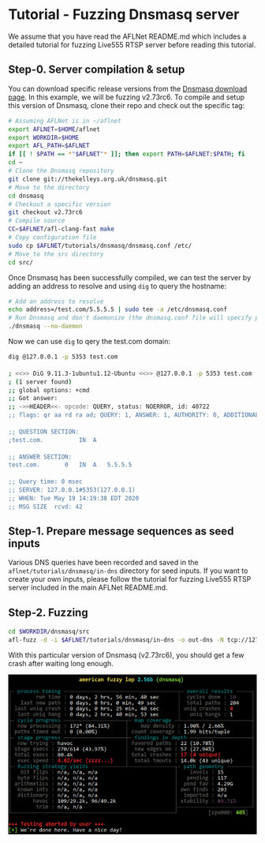 # Tutorial - Fuzzing Dnsmasq server

We assume that you have read the AFLNet README.md which includes a detailed tutorial for fuzzing Live555 RTSP server before reading this tutorial.

## Step-0. Server compilation & setup

You can download specific release versions from the [Dnsmasq download page](http://www.thekelleys.org.uk/dnsmasq/). In this example, we will be fuzzing v2.73rc6. To compile and setup this version of Dnsmasq, clone their repo and check out the specific tag:

```bash
# Assuming AFLNet is in ~/aflnet
export AFLNET=$HOME/aflnet
export WORKDIR=$HOME
export AFL_PATH=$AFLNET
if [[ ! $PATH == *"$AFLNET"* ]]; then export PATH=$AFLNET:$PATH; fi
cd ~
# Clone the Dnsmasq repository
git clone git://thekelleys.org.uk/dnsmasq.git
# Move to the directory
cd dnsmasq
# Checkout a specific version
git checkout v2.73rc6
# Compile source
CC=$AFLNET/afl-clang-fast make
# Copy configuration file
sudo cp $AFLNET/tutorials/dnsmasq/dnsmasq.conf /etc/
# Move to the src directory
cd src/
```

Once Dnsmasq has been successfully compiled, we can test the server by adding an address to resolve and using `dig` to query the hostname:
```bash
# Add an address to resolve
echo address=/test.com/5.5.5.5 | sudo tee -a /etc/dnsmasq.conf
# Run Dnsmasq and don't daemonize (the dnsmasq.conf file will specify port 5353)
./dnsmasq --no-daemon
```

Now we can use `dig` to qery the test.com domain:
```bash
dig @127.0.0.1 -p 5353 test.com

; <<>> DiG 9.11.3-1ubuntu1.12-Ubuntu <<>> @127.0.0.1 -p 5353 test.com
; (1 server found)
;; global options: +cmd
;; Got answer:
;; ->>HEADER<<- opcode: QUERY, status: NOERROR, id: 40722
;; flags: qr aa rd ra ad; QUERY: 1, ANSWER: 1, AUTHORITY: 0, ADDITIONAL: 0

;; QUESTION SECTION:
;test.com.			IN	A

;; ANSWER SECTION:
test.com.		0	IN	A	5.5.5.5

;; Query time: 0 msec
;; SERVER: 127.0.0.1#5353(127.0.0.1)
;; WHEN: Tue May 19 14:19:38 EDT 2020
;; MSG SIZE  rcvd: 42
```

## Step-1. Prepare message sequences as seed inputs

Various DNS queries have been recorded and saved in the `aflnet/tutorials/dnsmasq/in-dns` directory for seed inputs. If you want to create your own inputs, please follow the tutorial for fuzzing Live555 RTSP server included in the main AFLNet README.md.

## Step-2. Fuzzing

```bash
cd $WORKDIR/dnsmasq/src
afl-fuzz -d -i $AFLNET/tutorials/dnsmasq/in-dns -o out-dns -N tcp://127.0.0.1/5353 -P DNS -D 10000 -K -R ./dnsmasq --no-daemon
```

With this particular version of Dnsmasq (v2.73rc6), you should get a few crash after waiting long enough.

![ ](dnsmasq_fuzz.png  "Fuzzing Output")